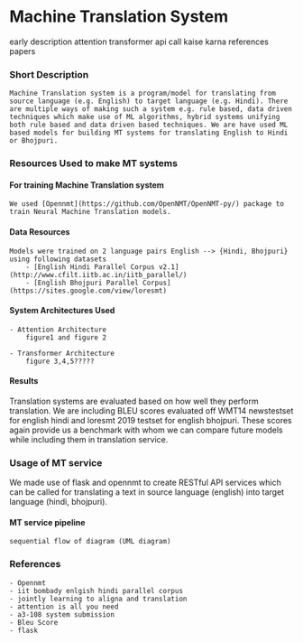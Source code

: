 # Machine Translation System

 early description 
        attention
        transformer
    api call kaise karna
    references
        papers

### Short Description

	Machine Translation system is a program/model for translating from source language (e.g. English) to target language (e.g. Hindi). There are multiple ways of making such a system e.g. rule based, data driven techniques which make use of ML algorithms, hybrid systems unifying both rule based and data driven based techniques. We are have used ML based models for building MT systems for translating English to Hindi or Bhojpuri. 

### Resources Used to make MT systems

#### For training Machine Translation system
	We used [Opennmt](https://github.com/OpenNMT/OpenNMT-py/) package to train Neural Machine Translation models. 

#### Data Resources
	Models were trained on 2 language pairs English --> {Hindi, Bhojpuri} using following datasets
		- [English Hindi Parallel Corpus v2.1](http://www.cfilt.iitb.ac.in/iitb_parallel/)
		- [English Bhojpuri Parallel Corpus](https://sites.google.com/view/loresmt)

#### System Architectures Used

	- Attention Architecture
		figure1 and figure 2

	- Transformer Architecture
		figure 3,4,5?????


#### Results 

Translation systems are evaluated based on how well they perform translation. We are including BLEU scores evaluated off WMT14 newstestset for english hindi and loresmt 2019 testset for english bhojpuri. These scores again provide us a benchmark with whom we can compare future models while including them in translation service.

### Usage of MT service

We made use of flask and opennmt to create RESTful API services which can be called for translating a text in source language (english) into target language (hindi, bhojpuri).

#### MT service pipeline

	sequential flow of diagram (UML diagram)

### References

	- Opennmt
	- iit bombady enlgish hindi parallel corpus
	- jointly learning to aligna and translation
	- attention is all you need
	- a3-108 system submission
	- Bleu Score
	- flask